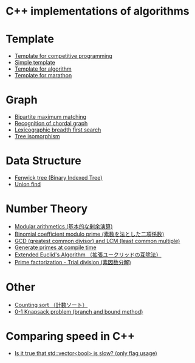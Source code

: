 C++ implementations of algorithms
===========================================

# Template
- [Template for competitive programming](template/template.cc)
- [Simple template](template/short_template.cc)
- [Template for algorithm](template/algorithm_template.cc)
- [Template for marathon](template/marathon_template.cc)

# Graph
- [Bipartite maximum matching](graph/bipartite_maximum_matching.cc)
- [Recognition of chordal graph](graph/is_chordal.cc)
- [Lexicographic breadth first search](graph/lexicographic_bfs.cc)
- [Tree isomorphism](graph/tree_isomorphism.cc)

# Data Structure
- [Fenwick tree (Binary Indexed Tree)](data_structure/fenwick_tree.cc)
- [Union find](data_structure/union_find.cc)

# Number Theory
- [Modular arithmetics (基本的な剰余演算)](number_theory/modular_arithmetics.cc)
- [Binomial coefficient modulo prime (素数を法とした二項係数)](number_theory/choose_mod.cc)
- [GCD (greatest common divisor) and LCM (least common multiple)](number_theory/gcd_lcm.cc)
- [Generate primes at compile time](number_theory/primes_const.cc)
- [Extended Euclid's Algorithm （拡張ユークリッドの互除法）](number_theory/extgcd.cc)
- [Prime factorization - Trial division (素因数分解)](number_theory/prime_fact.cc)

# Other
- [Counting sort （計数ソート）](other/counting_sort.cc)
- [0-1 Knapsack problem (branch and bound method)](other/01knapsack_problem_branch_and_bound.cc)

# Comparing speed in C++
- [Is it true that std::vector\<bool\> is slow? (only flag usage)](compare_speed_cpp/vector_bool.cc)
